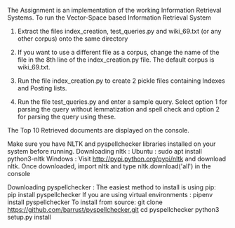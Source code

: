 
The Assignment is an implementation of the working Information Retrieval Systems. To run the Vector-Space based Information Retrieval System

1. Extract the files index_creation, test_queries.py and wiki_69.txt (or any other corpus) onto the same directory

2. If you want to use a different file as a corpus, change the name of the file in the 8th line of the index_creation.py file. The default corpus is wiki_69.txt.

3. Run the file index_creation.py to create 2 pickle files containing Indexes and Posting lists.

4. Run the file test_queries.py and enter a sample query. Select option 1 for parsing the query without lemmatization and spell check and option 2 for parsing the query using these.

The Top 10 Retrieved documents are displayed on the console.  

Make sure you have NLTK and pyspellchecker libraries installed on your system before running.
Downloading nltk : 
	Ubuntu : sudo apt install python3-nltk
	Windows : Visit http://pypi.python.org/pypi/nltk and download nltk. Once downloaded, import nltk and type nltk.download('all') in the console
	
Downloading pyspellchecker :
	The easiest method to install is using pip:		
		pip install pyspellchecker
	If you are using virtual environments :
		pipenv install pyspellchecker
	To install from source:
		git clone https://github.com/barrust/pyspellchecker.git
		cd pyspellchecker
		python3 setup.py install
